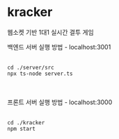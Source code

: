 # kracker
웹소켓 기반 1대1 실시간 결투 게임

백엔드 서버 실행 방법 - localhost:3001
<br/>
<br/>

```
cd ./server/src
npx ts-node server.ts
```
<br/>
<br/>
프론트 서버 실행 방법 - localhost:3000
<br/>
<br/>

```
cd ./kracker
npm start
```

